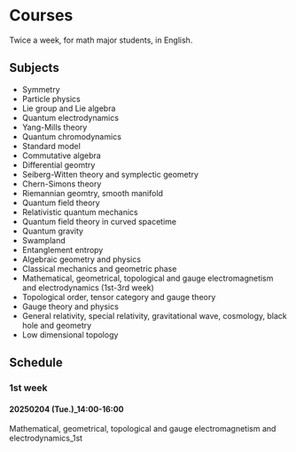 # Courses

Twice a week, for math major students, in English.

## Subjects

* Symmetry
* Particle physics
* Lie group and Lie algebra
* Quantum electrodynamics
* Yang-Mills theory
* Quantum chromodynamics
* Standard model
* Commutative algebra
* Differential geomtry
* Seiberg-Witten theory and symplectic geometry
* Chern-Simons theory
* Riemannian geomtry, smooth manifold
* Quantum field theory
* Relativistic quantum mechanics
* Quantum field theory in curved spacetime
* Quantum gravity
* Swampland
* Entanglement entropy
* Algebraic geometry and physics
* Classical mechanics and geometric phase
* Mathematical, geometrical, topological and gauge electromagnetism and electrodynamics (1st-3rd week)
* Topological order, tensor category and gauge theory
* Gauge theory and physics
* General relativity, special relativity, gravitational wave, cosmology, black hole and geometry
* Low dimensional topology

## Schedule

### 1st week

#### 20250204 (Tue.)\_14:00-16:00

Mathematical, geometrical, topological and gauge electromagnetism and electrodynamics\_1st
